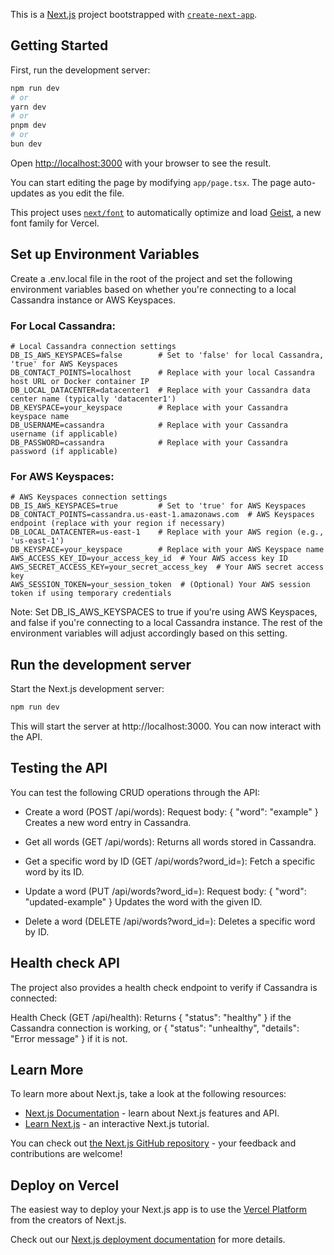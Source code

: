 This is a [Next.js](https://nextjs.org) project bootstrapped with [`create-next-app`](https://nextjs.org/docs/app/api-reference/cli/create-next-app).

## Getting Started

First, run the development server:

```bash
npm run dev
# or
yarn dev
# or
pnpm dev
# or
bun dev
```

Open [http://localhost:3000](http://localhost:3000) with your browser to see the result.

You can start editing the page by modifying `app/page.tsx`. The page auto-updates as you edit the file.

This project uses [`next/font`](https://nextjs.org/docs/app/building-your-application/optimizing/fonts) to automatically optimize and load [Geist](https://vercel.com/font), a new font family for Vercel.

## Set up Environment Variables
Create a .env.local file in the root of the project and set the following environment variables based on whether you're connecting to a local Cassandra instance or AWS Keyspaces.

### For Local Cassandra:
```env
# Local Cassandra connection settings
DB_IS_AWS_KEYSPACES=false        # Set to 'false' for local Cassandra, 'true' for AWS Keyspaces
DB_CONTACT_POINTS=localhost      # Replace with your local Cassandra host URL or Docker container IP
DB_LOCAL_DATACENTER=datacenter1  # Replace with your Cassandra data center name (typically 'datacenter1')
DB_KEYSPACE=your_keyspace        # Replace with your Cassandra keyspace name
DB_USERNAME=cassandra            # Replace with your Cassandra username (if applicable)
DB_PASSWORD=cassandra            # Replace with your Cassandra password (if applicable)
```
### For AWS Keyspaces:
```env
# AWS Keyspaces connection settings
DB_IS_AWS_KEYSPACES=true         # Set to 'true' for AWS Keyspaces
DB_CONTACT_POINTS=cassandra.us-east-1.amazonaws.com  # AWS Keyspaces endpoint (replace with your region if necessary)
DB_LOCAL_DATACENTER=us-east-1    # Replace with your AWS region (e.g., 'us-east-1')
DB_KEYSPACE=your_keyspace        # Replace with your AWS Keyspace name
AWS_ACCESS_KEY_ID=your_access_key_id  # Your AWS access key ID
AWS_SECRET_ACCESS_KEY=your_secret_access_key  # Your AWS secret access key
AWS_SESSION_TOKEN=your_session_token  # (Optional) Your AWS session token if using temporary credentials
```

Note: Set DB_IS_AWS_KEYSPACES to true if you're using AWS Keyspaces, and false if you're connecting to a local Cassandra instance. The rest of the environment variables will adjust accordingly based on this setting.

## Run the development server
Start the Next.js development server:

```bash
npm run dev
```
This will start the server at http://localhost:3000. You can now interact with the API.

## Testing the API
You can test the following CRUD operations through the API:

- Create a word (POST /api/words):
Request body: { "word": "example" }
Creates a new word entry in Cassandra.

- Get all words (GET /api/words):
Returns all words stored in Cassandra.

- Get a specific word by ID (GET /api/words?word_id=<id>):
Fetch a specific word by its ID.

- Update a word (PUT /api/words?word_id=<id>):
Request body: { "word": "updated-example" }
Updates the word with the given ID.

- Delete a word (DELETE /api/words?word_id=<id>):
Deletes a specific word by ID.

## Health check API
The project also provides a health check endpoint to verify if Cassandra is connected:

Health Check (GET /api/health):
Returns { "status": "healthy" } if the Cassandra connection is working, or { "status": "unhealthy", "details": "Error message" } if it is not.

## Learn More

To learn more about Next.js, take a look at the following resources:

- [Next.js Documentation](https://nextjs.org/docs) - learn about Next.js features and API.
- [Learn Next.js](https://nextjs.org/learn) - an interactive Next.js tutorial.

You can check out [the Next.js GitHub repository](https://github.com/vercel/next.js) - your feedback and contributions are welcome!

## Deploy on Vercel

The easiest way to deploy your Next.js app is to use the [Vercel Platform](https://vercel.com/new?utm_medium=default-template&filter=next.js&utm_source=create-next-app&utm_campaign=create-next-app-readme) from the creators of Next.js.

Check out our [Next.js deployment documentation](https://nextjs.org/docs/app/building-your-application/deploying) for more details.
